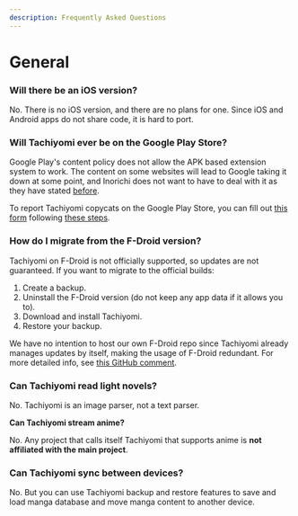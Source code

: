 ```yaml
---
description: Frequently Asked Questions
---
```


# General

### **Will there be an iOS version?**

No. There is no iOS version, and there are no plans for one. Since iOS and Android apps do not share code, it is hard to port.

### **Will Tachiyomi ever be on the Google Play Store?**

Google Play's content policy does not allow the APK based extension system to work. The content on some websites will lead to Google taking it down at some point, and Inorichi does not want to have to deal with it as they have stated [before](https://github.com/tachiyomiorg/tachiyomi/issues/1745#issuecomment-441208074).

To report Tachiyomi copycats on the Google Play Store, you can fill out [this form](https://support.google.com/googleplay/android-developer/contact/takedown) following [these steps](https://pastebin.com/08eeuJxH).

### **How do I migrate from the F-Droid version?**

Tachiyomi on F-Droid is not officially supported, so updates are not guaranteed. If you want to migrate to the official builds:

1. Create a backup.
2. Uninstall the F-Droid version (do not keep any app data if it allows you to).
3. Download and install Tachiyomi.
4. Restore your backup.

We have no intention to host our own F-Droid repo since Tachiyomi already manages updates by itself, making the usage of F-Droid redundant. For more detailed info, see [this GitHub comment](https://github.com/tachiyomiorg/tachiyomi/issues/6736#issuecomment-1059608058).

### **Can Tachiyomi read light novels?**

No. Tachiyomi is an image parser, not a text parser.

**Can Tachiyomi stream anime?**

No. Any project that calls itself Tachiyomi that supports anime is **not affiliated with the main project**.

### **Can Tachiyomi sync between devices?**

No. But you can use Tachiyomi backup and restore features to save and load manga database and move manga content to another device.
